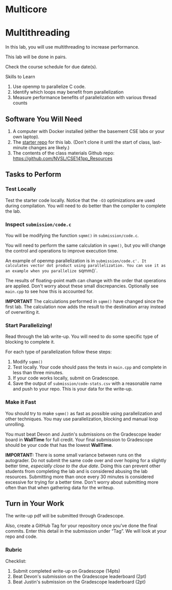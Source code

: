 # Multicore

# Multithreading

In this lab, you will use multithreading to increase performance.

This lab will be done in pairs.

Check the course schedule for due date(s).

Skills to Learn

1. Use openmp to parallelize C code.
2. Identify which loops may benefit from parallelization
3. Measure performance benefits of parallelization with various thread counts


## Software You Will Need

1. A computer with Docker installed (either the basement CSE labs or your own laptop).
2. The [starter repo](https://classroom.github.com/g/fuIJeN_a) for this lab. (Don't clone it until the start of class, last-minute changes are likely.)
3. The contents of the class materials Github repo: https://github.com/NVSL/CSE141pp_Resources

## Tasks to Perform

### Test Locally

Test the starter code locally. Notice that the `-O3` optimizations are used during compilation. You will need to do better than the compiler to complete the lab.

### Inspect `submission/code.c`

You will be modifying the function `sqmm()` in `submission/code.c`.

You will need to perform the same calculation in `sqmm()`, but you will change the control and operations to improve execution time.

An example of openmp parallelization is in `submission/code.c'. It calculates vector dot product using parallelization. You can use it as an example when you parallelize `sqmm()`.

The results of floating-point math can change with the order that operations are applied. Don't worry about these small discrepancies. Optionally see `main.cpp` to see how this is accounted for.

__IMPORTANT__ The calculations performed in `sqmm()` have changed since the first lab. The calculation now adds the result to the destination array instead of overwriting it.

### Start Parallelizing!

Read through the lab write-up. You will need to do some specific type of blocking to complete it.

For each type of parallelization follow these steps: 
1. Modify `sqmm()`
2. Test locally. Your code should pass the tests in `main.cpp` and complete in less than three minutes.
3. If your code works locally, submit on Gradescope.
4. Save the output of `submission/code-stats.csv` with a reasonable name and push to your repo. This is your data for the write-up.

### Make it Fast

You should try to make `sqmm()` as fast as possible using parallelization and other techniques. You may use parallelization, blocking and manual loop unrolling.

You must beat Devon and Justin's submissions on the Gradescope leader board in __WallTime__ for full credit. Your final submission to Gradescope should be your code that has the lowest __WallTime__.

__IMPORTANT:__ There is some small variance between runs on the autograder. Do not submit the same code over and over hoping for a slightly better time, _especially close to the due date_. Doing this can prevent other students from completing the lab and is considered abusing the lab resources. Submitting more than once every 30 minutes is considered excessive for trying for a better time. Don't worry about submitting more often than that when gathering data for the writeup.

## Turn in Your Work
The write-up pdf will be submitted through Gradescope.

Also, create a GitHub Tag for your repository once you’ve done the final commits. 
Enter this detail in the submission under “Tag”.
We will look at your repo and code.

### Rubric

Checklist:

1. Submit completed write-up on Gradescope (14pts)
2. Beat Devon's submission on the Gradescope leaderboard (2pt)
3. Beat Justin's submission on the Gradescope leaderboard (2pt)




